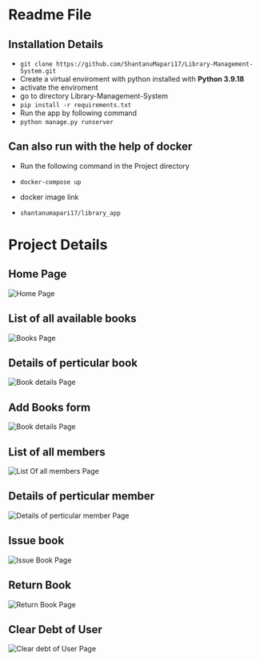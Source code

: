 # Readme File
## Installation Details
- `git clone https://github.com/ShantanuMapari17/Library-Management-System.git`
- Create a virtual enviroment with python installed with **Python 3.9.18**
- activate the enviroment
- go to directory Library-Management-System
- `pip install -r requirements.txt`
- Run the app by following command
- `python manage.py runserver`

## Can also run with the help of docker
- Run the following command in the Project directory
- `docker-compose up`
  
- docker image link
- `shantanumapari17/library_app`

# Project Details
## Home Page
![Home Page](/ProjectScreenShots/HomePage.png)


## List of all available books
![Books Page](/ProjectScreenShots/ListOfAllBooks.png)

## Details of perticular book
![Book details Page](/ProjectScreenShots/DetailsOfPerticularBook.png)

## Add Books form
![Book details Page](/ProjectScreenShots/AddBookForm.png)

## List of all members
![List Of all members Page](/ProjectScreenShots/ListOfMembers.png)

## Details of perticular member
![Details of perticular member Page](/ProjectScreenShots/DetailsOfMember.png)

## Issue book
![Issue Book Page](/ProjectScreenShots/IssueBook.png)

## Return Book
![Return Book Page](/ProjectScreenShots/ReturnBook.png)

## Clear Debt of User
![Clear debt of User Page](/ProjectScreenShots/ClearDebt.png)
